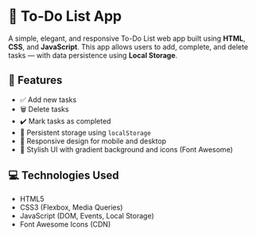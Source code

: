 # 📝 To-Do List App

A simple, elegant, and responsive To-Do List web app built using **HTML**, **CSS**, and **JavaScript**. This app allows users to add, complete, and delete tasks — with data persistence using **Local Storage**.

## 🚀 Features

- ✅ Add new tasks
- 🗑 Delete tasks
- ✔️ Mark tasks as completed
- 🔁 Persistent storage using `localStorage`
- 📱 Responsive design for mobile and desktop
- 🎨 Stylish UI with gradient background and icons (Font Awesome)

## 💻 Technologies Used

- HTML5
- CSS3 (Flexbox, Media Queries)
- JavaScript (DOM, Events, Local Storage)
- Font Awesome Icons (CDN)


